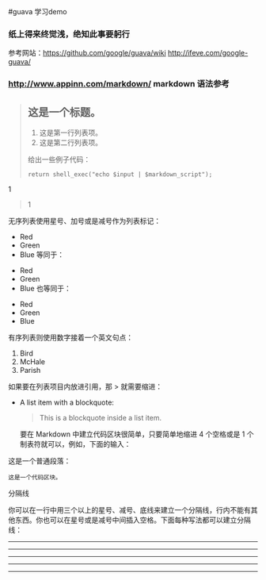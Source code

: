 #guava  学习demo  
### 纸上得来终觉浅，绝知此事要躬行
参考网站：https://github.com/google/guava/wiki
http://ifeve.com/google-guava/

### http://www.appinn.com/markdown/ markdown 语法参考

> ## 这是一个标题。
> 
> 1.   这是第一行列表项。
> 2.   这是第二行列表项。
> 
> 给出一些例子代码：
> 
>     return shell_exec("echo $input | $markdown_script");

1
> 1


无序列表使用星号、加号或是减号作为列表标记：
*   Red
*   Green
*   Blue
等同于：
+   Red
+   Green
+   Blue
也等同于：
-   Red
-   Green
-   Blue

有序列表则使用数字接着一个英文句点：
1.  Bird
2.  McHale
3.  Parish


如果要在列表项目内放进引用，那 > 就需要缩进：

*   A list item with a blockquote:

    > This is a blockquote
    > inside a list item.
    
    
    要在 Markdown 中建立代码区块很简单，只要简单地缩进 4 个空格或是 1 个制表符就可以，例如，下面的输入：
    
这是一个普通段落：
    
    这是一个代码区块。
    
分隔线

你可以在一行中用三个以上的星号、减号、底线来建立一个分隔线，行内不能有其他东西。你也可以在星号或是减号中间插入空格。下面每种写法都可以建立分隔线：

* * *

***

*****

- - -

---------------------------------------


